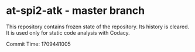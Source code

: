 # at-spi2-atk - master branch

This repository contains frozen state of the repository.
Its history is cleared. It is used only for static code
analysis with Codacy.

Commit Time: 1709441005